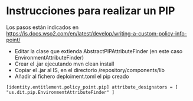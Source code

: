 Instrucciones para realizar un PIP
===================================

Los pasos están indicados en https://is.docs.wso2.com/en/latest/develop/writing-a-custom-policy-info-point/ 

* Editar la clase que extienda AbstractPIPAttributeFinder (en este caso EnvironmentAttributeFinder)
* Crear el .jar ejecutando mvn clean install
* Copiar el .jar al IS, en el directorio /repository/components/lib
* Añadir al fichero deploiment.toml el pip creado
  
`[identity.entitlement.policy_point.pip]
attribute_designators = [
"us.dit.pip.EnvironmentAttributeFinder"
]`
